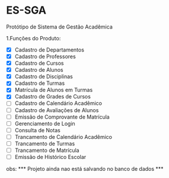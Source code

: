 # ES-SGA
Protótipo de Sistema de Gestão Acadêmica

1.Funções do Produto:

- [x] Cadastro de Departamentos
- [x] Cadastro de Professores
- [x] Cadastro de Cursos
- [x] Cadastro de Alunos
- [x] Cadastro de Disciplinas
- [x] Cadastro de Turmas
- [x] Matrícula de Alunos em Turmas
- [x] Cadastro de Grades de Cursos
- [ ] Cadastro de Calendário Acadêmico
- [ ] Cadastro de Avaliações de Alunos
- [ ] Emissão de Comprovante de Matrícula
- [ ] Gerenciamento de Login
- [ ] Consulta de Notas
- [ ] Trancamento de Calendário Acadêmico
- [ ] Trancamento de Turmas
- [ ] Trancamento de Matrícula
- [ ] Emissão de Histórico Escolar

obs: *** Projeto ainda nao está salvando no banco de dados ***
